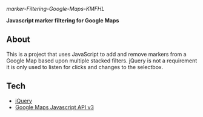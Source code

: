 *marker-Filtering-Google-Maps-KMFHL*

**Javascript marker filtering for Google Maps**

## About

This is a project that uses JavaScript to add and remove markers from a Google Map based upon multiple stacked filters. jQuery is not a requirement it is only used to listen for clicks and changes to the selectbox.


## Tech 
- [jQuery](http://jquery.com/)
- [Google Maps Javascript API v3](https://developers.google.com/maps/documentation/javascript/)
